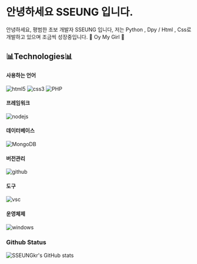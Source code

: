 # 안녕하세요 SSEUNG 입니다.

<!--
**SSEUNGkr** is a ✨ _special_ ✨ repository because its `README.md` (this file) appears on your GitHub profile.

Here are some ideas to get you started:

- 🔭 I’m currently working on ...
- 🌱 I’m currently learning ...
- 👯 I’m looking to collaborate on ...
- 🤔 I’m looking for help with ...
- 💬 Ask me about ...
- 📫 How to reach me: ...
- 😄 Pronouns: ...
- ⚡ Fun fact: ...
-->

안녕하세요, 평범한 초보 개발자 SSEUNG 입니다, 저는 Python , Dpy / Html , Css로 개발하고 있으며 조금씩 성장중입니다. 🥇 Oy My Girl 🥇

## 📊Technologies📊

#### 사용하는 언어

![html5](https://img.shields.io/badge/html5%20-%23E34F26.svg?&style=for-the-badge&logo=html5&logoColor=white)
![css3](https://img.shields.io/badge/css3%20-%231572B6.svg?&style=for-the-badge&logo=css3&logoColor=white)
![PHP](https://img.shields.io/badge/PHP-777BB4?style=for-the-badge&logo=php&logoColor=white)

#### 프레임워크

![nodejs](https://img.shields.io/badge/Node.js-43853D?style=for-the-badge&logo=node.js&logoColor=white)

#### 데이터베이스

![MongoDB](https://img.shields.io/badge/MongoDB-%234ea94b.svg?&style=for-the-badge&logo=mongodb&logoColor=white)

#### 버전관리

![github](https://img.shields.io/badge/github%20-%23121011.svg?&style=for-the-badge&logo=github&logoColor=white)

#### 도구

![vsc](https://img.shields.io/badge/vsc-005FED?style=for-the-badge&logo=visual%20studio%20code&logoColor=white)

#### 운영체제

![windows](https://img.shields.io/badge/Windows-0078D6?style=for-the-badge&logo=windows&logoColor=white)

### Github Status
![SSEUNGkr's GitHub stats](https://github-readme-stats.vercel.app/api?username=SSEUNGkr&theme=dark&show_icons=true)
